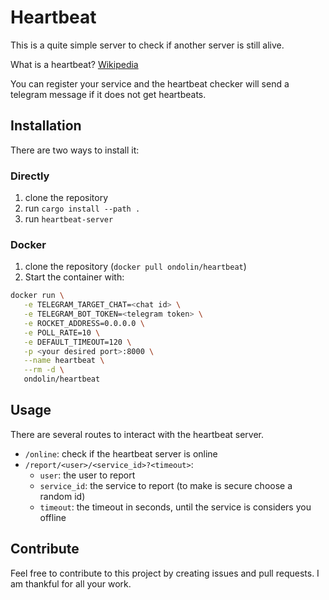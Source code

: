 # Heartbeat

This is a quite simple server to check if another server is still alive.

What is a heartbeat? [Wikipedia](https://en.wikipedia.org/wiki/Heartbeat_%28computing%29)

You can register your service and the heartbeat checker will send a telegram message if it does not get heartbeats.

## Installation

There are two ways to install it:

### Directly

1. clone the repository
2. run `cargo install --path .`
3. run `heartbeat-server`

### Docker

1. clone the repository (`docker pull ondolin/heartbeat`)
2. Start the container with:
```bash
docker run \
   -e TELEGRAM_TARGET_CHAT=<chat id> \
   -e TELEGRAM_BOT_TOKEN=<telegram token> \
   -e ROCKET_ADDRESS=0.0.0.0 \
   -e POLL_RATE=10 \
   -e DEFAULT_TIMEOUT=120 \
   -p <your desired port>:8000 \
   --name heartbeat \
   --rm -d \
   ondolin/heartbeat
```


## Usage

There are several routes to interact with the heartbeat server.

- `/online`: check if the heartbeat server is online
- `/report/<user>/<service_id>?<timeout>`:
    - `user`: the user to report
    - `service_id`: the service to report (to make is secure choose a random id)
    - `timeout`: the timeout in seconds, until the service is considers you offline

## Contribute

Feel free to contribute to this project by creating issues and pull requests. I am thankful for all your work.
